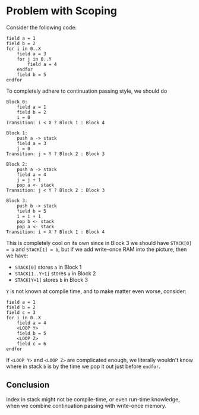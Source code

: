 # Problem with Scoping

Consider the following code:

```
field a = 1
field b = 2
for i in 0..X
    field a = 3
    for j in 0..Y
        field a = 4
    endfor
    field b = 5
endfor
```

To completely adhere to continuation passing style, we should do

```
Block 0:
    field a = 1
    field b = 2
    i = 0
Transition: i < X ? Block 1 : Block 4

Block 1:
    push a -> stack
    field a = 3
    j = 0
Transition: j < Y ? Block 2 : Block 3

Block 2:
    push a -> stack
    field a = 4
    j = j + 1
    pop a <- stack
Transition: j < Y ? Block 2 : Block 3

Block 3:
    push b -> stack
    field b = 5
    i = i + 1
    pop b <- stack
    pop a <- stack
Transition: i < X ? Block 1 : Block 4
```

This is completely cool on its own since in Block 3 we should have `STACK[0] = a` and `STACK[1] = b`, but if we add write-once RAM into the picture, then we have:
* `STACK[0]` stores `a` in Block 1
* `STACK[1..Y+1]` stores `a` in Block 2
* `STACK[Y+1]` stores `b` in Block 3

`Y` is not known at compile time, and to make matter even worse, consider:

```
field a = 1
field b = 2
field c = 3
for i in 0..X
    field a = 4
    <LOOP Y>
    field b = 5
    <LOOP Z>
    field c = 6
endfor
```
If `<LOOP Y>` and `<LOOP Z>` are complicated enough, we literally wouldn't know where in stack `b` is by the time we pop it out just before `endfor`.

## Conclusion

Index in stack might not be compile-time, or even run-time knowledge, when we combine continuation passing with write-once memory.